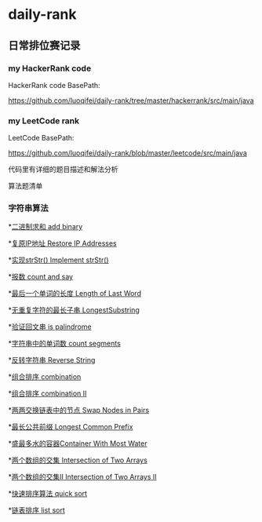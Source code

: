 # daily-rank

## 日常排位赛记录

### my HackerRank code

HackerRank code BasePath:

https://github.com/luoqifei/daily-rank/tree/master/hackerrank/src/main/java

### my LeetCode rank

LeetCode BasePath:

https://github.com/luoqifei/daily-rank/blob/master/leetcode/src/main/java

代码里有详细的题目描述和解法分析

算法题清单

### 字符串算法

*[二进制求和 add binary](https://github.com/luoqifei/daily-rank/blob/master/leetcode/src/main/java/easy/AddBinary.java)

*[复原IP地址 Restore IP Addresses](https://github.com/luoqifei/daily-rank/blob/master/leetcode/src/main/java/medium/RestoreIpAddresses.java)

*[实现strStr() Implement strStr()](https://github.com/luoqifei/daily-rank/blob/master/leetcode/src/main/java/easy/IndexOf.java)

*[报数 count and say](https://github.com/luoqifei/daily-rank/blob/master/leetcode/src/main/java/easy/CountAndSay.java)

*[最后一个单词的长度 Length of Last Word](https://github.com/luoqifei/daily-rank/blob/master/leetcode/src/main/java/easy/LengthOfLastWord.java)

*[无重复字符的最长子串 LongestSubstring](https://github.com/luoqifei/daily-rank/blob/master/leetcode/src/main/java/medium/LongestSubstring.java)

*[验证回文串 is palindrome](https://github.com/luoqifei/daily-rank/blob/master/leetcode/src/main/java/easy/string/IsPalindrome.java)

*[字符串中的单词数 count segments](https://github.com/luoqifei/daily-rank/blob/master/leetcode/src/main/java/easy/string/CountSegments.java)

*[反转字符串 Reverse String](https://github.com/luoqifei/daily-rank/blob/master/leetcode/src/main/java/easy/string/ReverseString.java)

*[组合排序 combination](https://github.com/luoqifei/daily-rank/blob/master/leetcode/src/main/java/medium/CombinationSum.java)

*[组合排序 combination II](https://github.com/luoqifei/daily-rank/blob/master/leetcode/src/main/java/medium/CombinationSum2.java)

*[两两交换链表中的节点 Swap Nodes in Pairs](https://github.com/luoqifei/daily-rank/blob/master/leetcode/src/main/java/medium/SwapPairs.java)

*[最长公共前缀 Longest Common Prefix](https://github.com/luoqifei/daily-rank/blob/master/leetcode/src/main/java/easy/LongestCommonPrefix.java)

*[盛最多水的容器Container With Most Water](https://github.com/luoqifei/daily-rank/blob/master/leetcode/src/main/java/medium/MaxArea.java)

*[两个数组的交集 Intersection of Two Arrays](https://github.com/luoqifei/daily-rank/blob/master/leetcode/src/main/java/easy/Intersection.java)

*[两个数组的交集II Intersection of Two Arrays II](https://github.com/luoqifei/daily-rank/blob/master/leetcode/src/main/java/easy/Intersect2.java)

*[快速排序算法 quick sort](https://github.com/luoqifei/daily-rank/blob/master/algorithm/src/main/java/QuickSort.java)

*[链表排序 list sort](https://github.com/luoqifei/daily-rank/blob/master/leetcode/src/main/java/medium/SortList.java)



